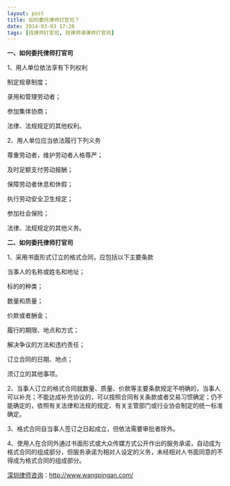 ```yaml
---
layout: post
title: 如何委托律师打官司？
date: 2014-03-03 17:20
tags: [找律师打官司, 找律师请律师打官司]
---
```

<strong>一、如何委托律师打官司</strong>

1、用人单位依法享有下列权利

制定规章制度；

录用和管理劳动者；

参加集体协商；

法律、法规规定的其他权利。

2、用人单位应当依法履行下列义务

尊重劳动者，维护劳动者人格尊严；

及时足额支付劳动报酬；

保障劳动者休息和休假；

执行劳动安全卫生规定；

参加社会保险；

法律、法规规定的其他义务。

<strong>二、如何委托律师打官司</strong>

1、采用书面形式订立的格式合同，应包括以下主要条款

当事人的名称或姓名和地址；

标的的种类；

数量和质量；

价款或者酬金；

履行的期限、地点和方式；

解决争议的方法和违约责任；

订立合同的日期、地点；

须订立的其他事项。

2、当事人订立的格式合同就数量、质量、价款等主要条款规定不明确的，当事人可以补充；不能达成补充协议的，可以按照合同有关条款或者交易习惯确定；仍不能确定的，依照有关法律和法规的规定、有关主管部门或行业协会制定的统一标准确定。

3、格式合同自当事人签订之日起成立，但依法需要审批者除外。

4、使用人在合同外通过书面形式或大众传媒方式公开作出的服务承诺，自动成为格式合同的组成部分，但服务承诺为相对人设定的义务，未经相对人书面同意的不得成为格式合同的组成部分。

<a href="http://www.wangpingan.com/">深圳律师咨询</a>：<a href="http://www.wangpingan.com/">http://www.wangpingan.com/</a>

